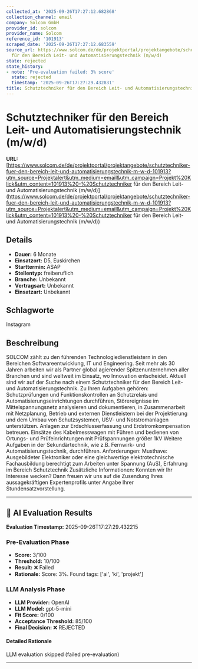 ```yaml
---
collected_at: '2025-09-26T17:27:12.682868'
collection_channel: email
company: Solcom GmbH
provider_id: solcom
provider_name: Solcom
reference_id: '101913'
scraped_date: '2025-09-26T17:27:12.683559'
source_url: https://www.solcom.de/de/projektportal/projektangebote/schutztechniker-fuer-den-bereich-leit-und-automatisierungstechnik-m-w-d-101913?utm_source=Projektalert&utm_medium=email&utm_campaign=Projekt%20Klick&utm_content=101913%20-%20Schutztechniker
  für den Bereich Leit- und Automatisierungstechnik (m/w/d)
state: rejected
state_history:
- note: 'Pre-evaluation failed: 3% score'
  state: rejected
  timestamp: '2025-09-26T17:27:29.432831'
title: Schutztechniker für den Bereich Leit- und Automatisierungstechnik (m/w/d)
---
```




# Schutztechniker für den Bereich Leit- und Automatisierungstechnik (m/w/d)
**URL:** [https://www.solcom.de/de/projektportal/projektangebote/schutztechniker-fuer-den-bereich-leit-und-automatisierungstechnik-m-w-d-101913?utm_source=Projektalert&utm_medium=email&utm_campaign=Projekt%20Klick&utm_content=101913%20-%20Schutztechniker für den Bereich Leit- und Automatisierungstechnik (m/w/d)](https://www.solcom.de/de/projektportal/projektangebote/schutztechniker-fuer-den-bereich-leit-und-automatisierungstechnik-m-w-d-101913?utm_source=Projektalert&utm_medium=email&utm_campaign=Projekt%20Klick&utm_content=101913%20-%20Schutztechniker für den Bereich Leit- und Automatisierungstechnik (m/w/d))
## Details
- **Dauer:** 6 Monate
- **Einsatzort:** D5, Euskirchen
- **Starttermin:** ASAP
- **Stellentyp:** freiberuflich
- **Branche:** Unbekannt
- **Vertragsart:** Unbekannt
- **Einsatzart:** Unbekannt

## Schlagworte
Instagram

## Beschreibung
SOLCOM zählt zu den führenden Technologiedienstleistern in den Bereichen Softwareentwicklung, IT und Engineering. Seit mehr als 30 Jahren arbeiten wir als Partner global agierender Spitzenunternehmen aller Branchen und sind weltweit im Einsatz, wo Innovation entscheidet.
Aktuell sind wir auf der Suche nach einem Schutztechniker für den Bereich Leit- und Automatisierungstechnik.
Zu Ihren Aufgaben gehören:
Schutzprüfungen und Funktionskontrollen an Schutzrelais und Automatisierungseinrichtungen durchführen,
Störereignisse im Mittelspannungsnetz analysieren und dokumentieren, in Zusammenarbeit mit Netzplanung, Betrieb und externen Dienstleistern bei der Projektierung und dem Umbau von Schutzsystemen, USV- und Notstromanlagen unterstützen.
Anlagen zur Erdschlusserfassung und Erdstromkompensation betreuen.
Einsätze des Kabelmesswagen mit Führen und bedienen von Ortungs- und Prüfeinrichtungen mit Prüfspannungen größer 1kV
Weitere Aufgaben in der Sekundärtechnik, wie z.B. Fernwirk- und Automatisierungstechnik, durchführen.
Anforderungen:
Musthave:
Ausgebildeter Elektroniker oder eine gleichwertige elektrotechnische Fachausbildung
berechtigt zum Arbeiten unter Spannung (AuS),
Erfahrung im Bereich Schutztechnik
Zusätzliche Informationen:
Konnten wir Ihr Interesse wecken? Dann freuen wir uns auf die Zusendung Ihres aussagekräftigen Expertenprofils unter Angabe Ihrer Stundensatzvorstellung.

---

## 🤖 AI Evaluation Results

**Evaluation Timestamp:** 2025-09-26T17:27:29.432215

### Pre-Evaluation Phase
- **Score:** 3/100
- **Threshold:** 10/100
- **Result:** ❌ Failed
- **Rationale:** Score: 3%. Found tags: ['ai', 'ki', 'projekt']

### LLM Analysis Phase
- **LLM Provider:** OpenAI
- **LLM Model:** gpt-5-mini
- **Fit Score:** 0/100
- **Acceptance Threshold:** 85/100
- **Final Decision:** ❌ REJECTED

#### Detailed Rationale
LLM evaluation skipped (failed pre-evaluation)

---
